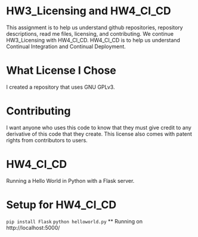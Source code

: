 # HW3_Licensing and HW4_CI_CD
This assignment is to help us understand github repositories, repository descriptions, read me files, licensing, and contributing.
We continue HW3_Licensing with HW4_CI_CD. HW4_CI_CD is to help us understand Continual Integration and Continual Deployment.
# What License I Chose
I created a repository that uses GNU GPLv3. 
# Contributing
I want anyone who uses this code to know that they must give credit to any derivative of this code that they create. This license also comes with patent rights from contributors to users.
# HW4_CI_CD
Running a Hello World in Python with a Flask server.
# Setup for HW4_CI_CD
`pip install Flask`
`python helloworld.py`
** Running on http://localhost:5000/
